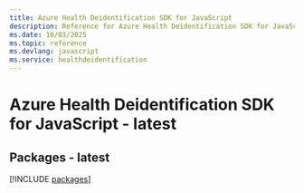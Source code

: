 ```yaml
---
title: Azure Health Deidentification SDK for JavaScript
description: Reference for Azure Health Deidentification SDK for JavaScript
ms.date: 10/03/2025
ms.topic: reference
ms.devlang: javascript
ms.service: healthdeidentification
---
```

# Azure Health Deidentification SDK for JavaScript - latest
## Packages - latest
[!INCLUDE [packages](health-deidentification-index.md)]